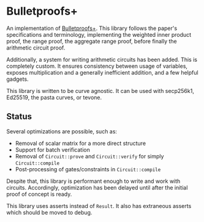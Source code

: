 # Bulletproofs+

An implementation of [Bulletproofs+](https://eprint.iacr.org/2020/735.pdf).
This library follows the paper's specifications and terminology, implementing
the weighted inner product proof, the range proof, the aggregate range proof,
before finally the arithmetic circuit proof.

Additionally, a system for writing arithmetic circuits has been added. This is
completely custom. It ensures consistency between usage of variables, exposes
multiplication and a generally inefficient addition, and a few helpful gadgets.

This library is written to be curve agnostic. It can be used with secp256k1,
Ed25519, the pasta curves, or tevone.

## Status

Several optimizations are possible, such as:

- Removal of scalar matrix for a more direct structure
- Support for batch verification
- Removal of `Circuit::prove` and `Circuit::verify` for simply `Circuit::compile`
- Post-processing of gates/constraints in `Circuit::compile`

Despite that, this library is performant enough to write and work with circuits.
Accordingly, optimization has been delayed until after the initial proof of
concept is ready.

This library uses asserts instead of `Result`. It also has extraneous asserts
which should be moved to debug.
